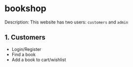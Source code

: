 # bookshop
Description: This website has two users: `customers` and `admin`
## 1. Customers
- Login/Register
- Find a book
- Add a book to cart/wishlist

